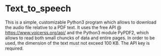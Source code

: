 # Text_to_speech
This is a simple, customizable Python3 program which allows to download the audio file relative to a PDF text.
It uses the free API @ https://www.voicerss.org/api/ and the Python3 module PyPDF2, which allows to read both small chuncks of data and entire pages.
In order to be used, the dimension of the text must not exceed 100 KB.
The API key is required.
